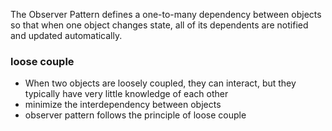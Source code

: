 The Observer Pattern defines a one-to-many
dependency between objects so that when one
object changes state, all of its dependents are
notified and updated automatically.

### loose couple
- When two objects are loosely coupled, they can interact, but they typically have very little knowledge
of each other
- minimize the interdependency between objects
- observer pattern follows the principle of loose couple

